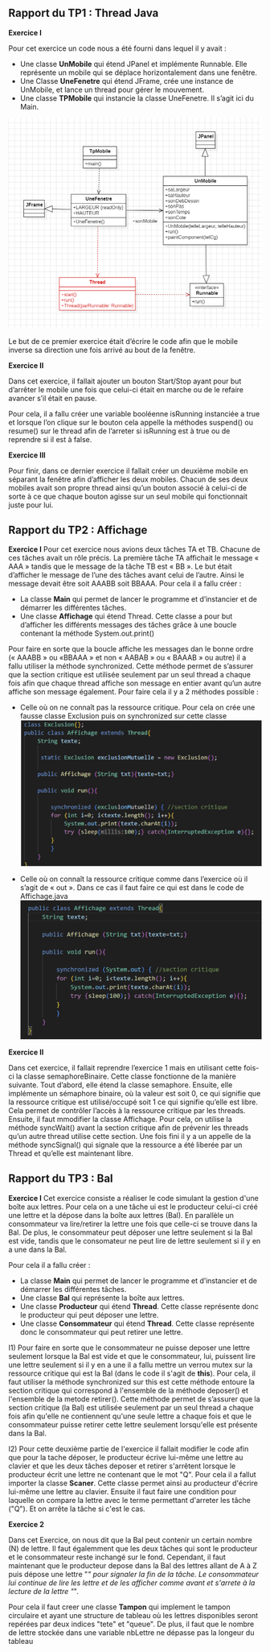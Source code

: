 ## Rapport du TP1 : Thread Java

**Exercice I** 

Pour cet exercice un code nous a été fourni dans lequel il y avait :

- Une classe **UnMobile** qui étend JPanel et implémente Runnable. Elle représente un mobile qui se déplace horizontalement dans une fenêtre.
- Une Classe **UneFenetre** qui étend JFrame, crée une instance de UnMobile, et lance un thread pour gérer le mouvement.
- Une classe **TPMobile** qui instancie la classe UneFenetre. Il s’agit ici du Main.

![Diagramme UML du TPMobile](Diagramme_TP_Mobile.png)

Le but de ce premier exercice était d’écrire le code afin que le mobile inverse sa direction une fois arrivé au bout de la fenêtre.

**Exercice II** 

Dans cet exercice, il fallait ajouter un bouton Start/Stop ayant pour but d’arrêter le mobile une fois que celui-ci était en marche ou de le refaire avancer s’il était en pause. 

Pour cela, il a fallu créer une variable booléenne isRunning instanciée a true et lorsque l’on clique sur le bouton cela appelle la méthodes suspend() ou resume() sur le thread afin de l’arreter si isRunning est à true ou de reprendre si il est à false.




**Exercice III** 

Pour finir, dans ce dernier exercice il fallait créer un deuxième mobile en séparant la fenêtre afin d’afficher les deux mobiles. Chacun de ses deux mobiles avait son propre thread ainsi qu’un bouton associé à celui-ci de sorte à ce que chaque bouton agisse sur un seul mobile qui fonctionnait juste pour lui.

## Rapport du TP2 : Affichage

**Exercice I** 
Pour cet exercice nous avions deux tâches TA et TB. Chacune de ces tâches avait un rôle précis. La première tâche TA affichait le message « AAA » tandis que le message de la tâche TB est « BB ». Le but était d’afficher le message de l’une des tâches avant celui de l’autre. Ainsi le message devait être soit AAABB soit BBAAA.
Pour cela il a fallu créer :
-	La classe **Main** qui permet de lancer le programme et d’instancier et de démarrer les différentes tâches.
-	Une classe **Affichage** qui étend Thread. Cette classe a pour but d’afficher les différents messages des tâches grâce à une boucle contenant la méthode System.out.print()

Pour faire en sorte que la boucle affiche les messages dan le bonne ordre (« AAABB » ou «BBAAA » et non « AABAB » ou « BAAAB » ou autre) il a fallu utiliser la méthode synchronized.
Cette méthode permet de s’assurer que la section critique est utilisée seulement par un seul thread a chaque fois afin que chaque thread affiche son message en entier avant qu’un autre affiche son message également. 
Pour faire cela il y a 2 méthodes possible : 
-	Celle où on ne connaît pas la ressource critique. Pour cela on crée une fausse classe Exclusion puis on synchronized sur cette classe
![Image du code sans connaissance de la ressource critique](image_synchronized.png)

-	Celle où on connaît la ressource critique comme dans l’exercice où il s’agit de « out ». Dans ce cas il faut faire ce qui est dans le code de Affichage.java
![Image du code avec connaissance de la ressource critique](image_synchronized_out.png)
  
**Exercice II**

Dans cet exercice, il fallait reprendre l’exercice 1 mais en utilisant cette fois-ci la classe semaphoreBinaire.
Cette classe fonctionne de la manière suivante. Tout d’abord, elle étend la classe semaphore.
Ensuite, elle implémente un sémaphore binaire, où la valeur est soit 0, ce qui signifie que la ressource critique est utilisé/occupé soit 1 ce qui signifie qu’elle est libre. 
Cela permet de contrôler l’accès à la ressource critique par les threads.
Ensuite, il faut mmodifier la classe Affichage. Pour cela, on utilise la méthode syncWait() avant la section critique afin de prévenir les threads qu’un autre thread utilise cette section. Une fois fini il y a un appelle de la méthode syncSignal() qui signale que la ressource a été liberée par un Thread et qu’elle est maintenant libre.

## Rapport du TP3 : Bal

**Exercice I** 
Cet exercice consiste a réaliser le code simulant la gestion d'une boîte aux lettres. Pour cela on a une tâche ui est le producteur celui-ci créé une lettre et la dépose dans la boîte aux lettres (Bal). En parallèle un consommateur va lire/retirer la lettre une fois que celle-ci se trouve dans la Bal. De plus, le consommateur peut déposer une lettre seulement si la Bal est vide, tandis que le consomateur ne peut lire de lettre seulement si il y en a une dans la Bal.

Pour cela il a fallu créer :
-	La classe **Main** qui permet de lancer le programme et d’instancier et de démarrer les différentes tâches.
-	Une classe **Bal** qui représente la boîte aux lettres.
-	Une classe **Producteur** qui étend **Thread**. Cette classe représente donc le producteur qui peut déposer une lettre.
-	Une classe **Consommateur** qui étend **Thread**. Cette classe représente donc le consommateur qui peut retirer une lettre.

I1) 
Pour faire en sorte que le consommateur ne puisse deposer une lettre seulement lorsque la Bal est vide et que le consommateur, lui, puissent lire une lettre seulement si il y en a une il a fallu mettre un verrou mutex sur la ressource critique qui est la Bal (dans le code il s'agit de **this**). Pour cela, il faut utiliser la méthode synchronized sur this est cette méthode entoure la section critique qui correspond à l'ensemble de la méthode deposer() et l'ensemble de la metode retirer().
Cette méthode permet de s’assurer que la section critique (la Bal) est utilisée seulement par un seul thread a chaque fois afin qu'elle ne contiennent qu'une seule lettre a chaque fois et que le consommateur puisse retirer cette lettre seulement lorsqu'elle est présente dans la Bal.

I2)
Pour cette deuxième partie de l'exercice il fallait modifier le code afin que pour la tache déposer, le producteur écrive lui-même une lettre au clavier et que les deux tâches deposer et retirer s'arrêtent lorsque le producteur écrit une lettre ne contenant que le mot "Q".
Pour cela il a fallut importer la classe **Scaner**. Cette classe permet ainsi au producteur d'écrire lui-même une lettre au clavier. Ensuite il faut faire une condition pour laquelle on compare la lettre avec le terme permettant d'arreter les tâche ("Q"). Et on arrête la tâche si c'est le cas.

**Exercice 2**

Dans cet Exercice, on nous dit que la Bal peut contenir un certain nombre (N) de lettre. Il faut égalemment que les deux tâches qui sont le producteur et le consommateur reste inchangé sur le fond. Cependant, il faut maintenant que le producteur depose dans la Bal des lettres allant de A à Z puis dépose une lettre "*" pour signaler la fin de la tâche. Le consommateur lui continue de lire les lettre et de les afficher comme avant et s'arrete à la lecture de la lettre "*".

Pour cela il faut creer une classe **Tampon** qui implement le tampon circulaire et ayant une structure de tableau où les lettres disponibles seront repérées par deux indices "tete" et "queue". De plus, il faut que le nombre de lettre stockée dans une variable nbLettre ne dépasse pas la longeur du tableau 




